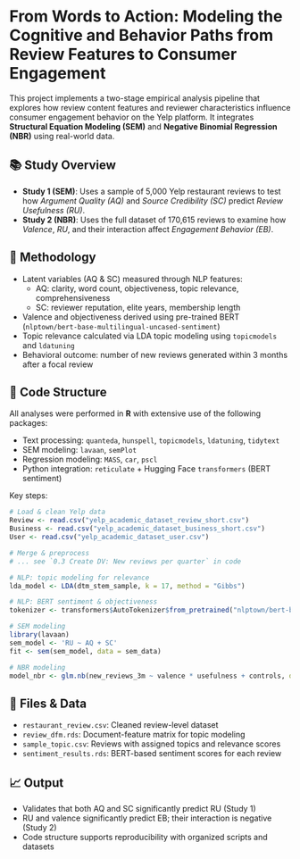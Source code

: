 # From Words to Action: Modeling the Cognitive and Behavior Paths from Review Features to Consumer Engagement

This project implements a two-stage empirical analysis pipeline that explores how review content features and reviewer characteristics influence consumer engagement behavior on the Yelp platform. It integrates **Structural Equation Modeling (SEM)** and **Negative Binomial Regression (NBR)** using real-world data.

## 📚 Study Overview

- **Study 1 (SEM)**: Uses a sample of 5,000 Yelp restaurant reviews to test how *Argument Quality (AQ)* and *Source Credibility (SC)* predict *Review Usefulness (RU)*.
- **Study 2 (NBR)**: Uses the full dataset of 170,615 reviews to examine how *Valence*, *RU*, and their interaction affect *Engagement Behavior (EB)*.

## 🧪 Methodology

- Latent variables (AQ & SC) measured through NLP features:
  - AQ: clarity, word count, objectiveness, topic relevance, comprehensiveness
  - SC: reviewer reputation, elite years, membership length
- Valence and objectiveness derived using pre-trained BERT (`nlptown/bert-base-multilingual-uncased-sentiment`)
- Topic relevance calculated via LDA topic modeling using `topicmodels` and `ldatuning`
- Behavioral outcome: number of new reviews generated within 3 months after a focal review

## 🔧 Code Structure

All analyses were performed in **R** with extensive use of the following packages:
- Text processing: `quanteda`, `hunspell`, `topicmodels`, `ldatuning`, `tidytext`
- SEM modeling: `lavaan`, `semPlot`
- Regression modeling: `MASS`, `car`, `pscl`
- Python integration: `reticulate` + Hugging Face `transformers` (BERT sentiment)

Key steps:
```r
# Load & clean Yelp data
Review <- read.csv("yelp_academic_dataset_review_short.csv")
Business <- read.csv("yelp_academic_dataset_business_short.csv")
User <- read.csv("yelp_academic_dataset_user.csv")

# Merge & preprocess
# ... see `0.3 Create DV: New reviews per quarter` in code

# NLP: topic modeling for relevance
lda_model <- LDA(dtm_stem_sample, k = 17, method = "Gibbs")

# NLP: BERT sentiment & objectiveness
tokenizer <- transformers$AutoTokenizer$from_pretrained("nlptown/bert-base-multilingual-uncased-sentiment")

# SEM modeling
library(lavaan)
sem_model <- 'RU ~ AQ + SC'
fit <- sem(sem_model, data = sem_data)

# NBR modeling
model_nbr <- glm.nb(new_reviews_3m ~ valence * usefulness + controls, data = train_set)
```

## 📁 Files & Data

- `restaurant_review.csv`: Cleaned review-level dataset
- `review_dfm.rds`: Document-feature matrix for topic modeling
- `sample_topic.csv`: Reviews with assigned topics and relevance scores
- `sentiment_results.rds`: BERT-based sentiment scores for each review

## 📈 Output

- Validates that both AQ and SC significantly predict RU (Study 1)
- RU and valence significantly predict EB; their interaction is negative (Study 2)
- Code structure supports reproducibility with organized scripts and datasets

